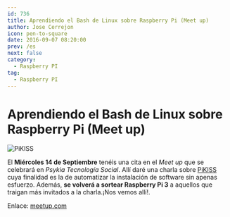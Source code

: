 ```yaml
---
id: 736
title: Aprendiendo el Bash de Linux sobre Raspberry Pi (Meet up)
author: Jose Cerrejon
icon: pen-to-square
date: 2016-09-07 08:20:00
prev: /es
next: false
category:
  - Raspberry PI
tag:
  - Raspberry PI
---
```


# Aprendiendo el Bash de Linux sobre Raspberry Pi (Meet up)

![PiKISS](/images/pikiss_400px_nobg.png)

El **Miércoles 14 de Septiembre** tenéis una cita en el *Meet up* que se celebrará en *Psykia Tecnología Social*. Allí daré una charla sobre [PiKISS](https://github.com/jmcerrejon/PiKISS) cuya finalidad es la de automatizar la instalación de software sin apenas esfuerzo. Además, **se volverá a sortear Raspberry Pi 3** a aquellos que traigan más invitados a la charla.¡Nos vemos allí!.

Enlace: [meetup.com](http://www.meetup.com/RaspberryPi-Hackers-Spain/events/233912821/#)